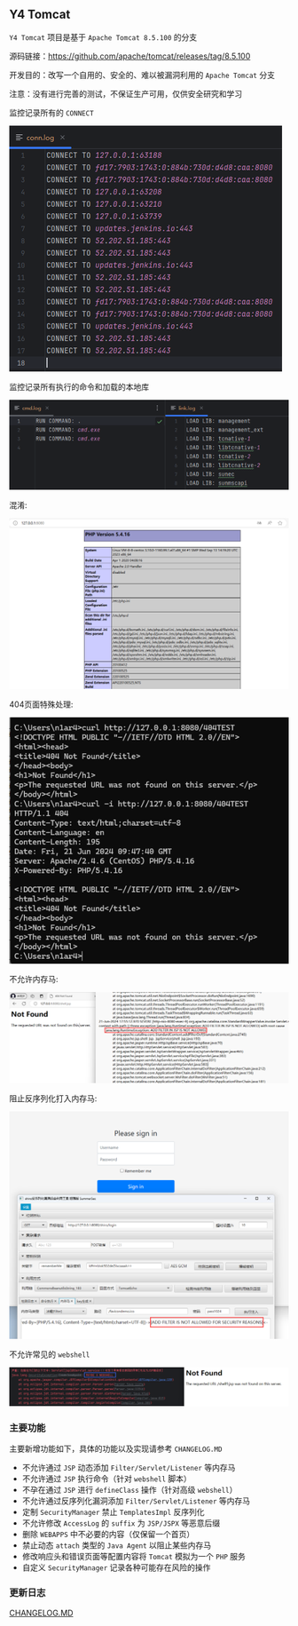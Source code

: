 ## Y4 Tomcat

`Y4 Tomcat` 项目是基于 `Apache Tomcat 8.5.100` 的分支

源码链接：https://github.com/apache/tomcat/releases/tag/8.5.100

开发目的：改写一个自用的、安全的、难以被漏洞利用的 `Apache Tomcat` 分支

注意：没有进行完善的测试，不保证生产可用，仅供安全研究和学习

监控记录所有的 `CONNECT`

![](img/005.png)

监控记录所有执行的命令和加载的本地库

![](img/006.png)

混淆:

![](img/001.png)

404页面特殊处理:

![](img/002.png)

不允许内存马:

![](img/003.png)

阻止反序列化打入内存马:

![](img/004.png)

不允许常见的 `webshell`

![](img/007.png)

### 主要功能

主要新增功能如下，具体的功能以及实现请参考 `CHANGELOG.MD`

- 不允许通过 `JSP` 动态添加 `Filter/Servlet/Listener` 等内存马
- 不允许通过 `JSP` 执行命令（针对 `webshell` 脚本）
- 不孕在通过 `JSP` 进行 `defineClass` 操作（针对高级 `webshell`）
- 不允许通过反序列化漏洞添加 `Filter/Servlet/Listener` 等内存马
- 定制 `SecurityManager` 禁止 `TemplatesImpl` 反序列化
- 不允许修改 `AccessLog` 的 `suffix` 为 `JSP/JSPX` 等恶意后缀
- 删除 `WEBAPPS` 中不必要的内容（仅保留一个首页）
- 禁止动态 `attach` 类型的 `Java Agent` 以阻止某些内存马
- 修改响应头和错误页面等配置内容将 `Tomcat` 模拟为一个 `PHP` 服务
- 自定义 `SecurityManager` 记录各种可能存在风险的操作

### 更新日志

[CHANGELOG.MD](CHANGELOG.MD)
